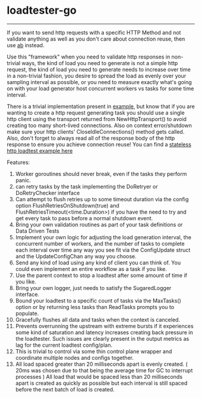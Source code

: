 # loadtester-go

---

If you want to send http requests with a specific HTTP Method and not validate anything as well as you don't care about connection reuse, then use [ab](https://httpd.apache.org/docs/2.4/programs/ab.html) instead.

Use this "framework" when you need to validate http responses in non-trivial ways, the kind of load you need to generate is not a simple http request, the kind of load you need to generate needs to increase over time in a non-trivial fashion, you desire to spread the load as evenly over your sampling interval as possible, or you need to measure exactly what's going on with your load generator host concurrent workers vs tasks for some time interval.

There is a trivial implementation present in [example](./loadtester/example/main.go), but know that if you are wanting to create a http request generating task you should use a single http client using the transport returned from NewHttpTransport() to avoid creating too many short-lived connections. Also on context error/shutdown make sure your http clients' CloseIdleConnections() method gets called. Also, don't forget to always read all of the response body of the http response to ensure you achieve connection reuse! You can find a [stateless http loadtest example here](./loadtester/example_http/main.go)
 
Features:

1. Worker goroutines should never break, even if the tasks they perform panic.
1. can retry tasks by the task implementing the DoRetryer or DoRetryChecker interface
1. Can attempt to flush retries up to some timeout duration via the config option FlushRetriesOnShutdown(true) and FlushRetriesTimeout(<time.Duration>) if you have the need to try and get every task to pass before a normal shutdown event.
1. Bring your own validation routines as part of your task definitions or Data Driven Tests
1. Implement your own logic for adjusting the load generation interval, the concurrent number of workers, and the number of tasks to complete each interval over time any way you see fit via the ConfigUpdate struct and the UpdateConfigChan any way you choose.
1. Send any kind of load using any kind of client you can think of. You could even implement an entire workflow as a task if you like.
1. Use the parent context to stop a loadtest after some amount of time if you like.
1. Bring your own logger, just needs to satisfy the SugaredLogger interface.
1. Bound your loadtest to a specific count of tasks via the MaxTasks() option or by returning less tasks than ReadTasks prompts you to populate.
1. Gracefully flushes all data and tasks when the context is canceled.
1. Prevents overrunning the upstream with extreme bursts if it experiences some kind of saturation and latency increases creating back pressure in the loadtester. Such issues are clearly present in the output metrics as lag for the current loadtest config/plan.
1. This is trivial to control via some thin control plane wrapper and coordinate multiple nodes and configs together.
1. All load spaced greater than 20 milliseconds apart is evenly created. ( 20ms was chosen due to that being the average time for GC to interrupt processes ) All load that would be spaced less than 20 milliseconds apart is created as quickly as possible but each interval is still spaced before the next batch of load is created.